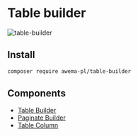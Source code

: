 # Table builder

![table-builder](/assets/awema-pl/wiki/docs/table-builder.gif)

## Install

```bash
composer require awema-pl/table-builder
```

## Components

* [Table Builder](./table-builder.md)
* [Paginate Builder](./paginate-builder.md)
* [Table Column](./tb-column.md)
